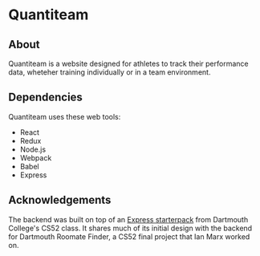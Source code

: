 # Quantiteam

## About
Quantiteam is a website designed for athletes to track their performance data, wheteher training individually or in a team environment.

## Dependencies
Quantiteam uses these web tools:
* React 
* Redux
* Node.js
* Webpack
* Babel
* Express

## Acknowledgements
The backend was built on top of an [Express starterpack](https://github.com/dartmouth-cs52/express-babel-starter) from Dartmouth College's CS52 class. It shares much of its initial design with the backend for Dartmouth Roomate Finder, a CS52 final project that Ian Marx worked on.

